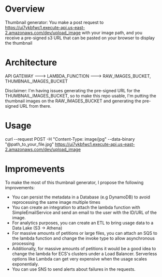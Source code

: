 # Overview

Thumbnail generator: You make a post request to https://ui7ykbfwc1.execute-api.us-east-2.amazonaws.com/dev/upload_image with your image path, and you receive a pre-signed s3 URL that can be pasted on your browser to display the thumbnail

# Architecture

API GATEWAY ---> LAMBDA_FUNCTION ---> RAW_IMAGES_BUCKET, THUMBNAIL_IMAGES_BUCKET

Disclaimer: I'm having issues generating the pre-signed URL for the THUMBNAIL_IMAGES_BUCKET, so to make this repo usable, I'm putting the thumbnail images on the RAW_IMAGES_BUCKET and generating the pre-signed URL from there.


# Usage

curl --request POST -H "Content-Type: image/jpg" --data-binary "@path_to_your_file.jpg" https://ui7ykbfwc1.execute-api.us-east-2.amazonaws.com/dev/upload_image


# Impromevents

To make the most of this thumbnail generator, I propose the following improvements:

- You can persist the metadata in a Database (e.g DynamoDB) to avoid reprocessing the same image multiple times
- You can create an integration to attach the lambda function with SimpleEmailService and send an email to the user with the ID/URL of the image.
- For analytics purposes, you can create an ETL to bring usage data to a Data Lake (S3 -> Athena)
- For massive amounts of petitions or large files, you can attach an SQS to the lambda function and change the invoke type to allow asynchronous processing
- Additionally, for massive amounts of petitions it would be a good idea to change the lambda for ECS's clusters under a Load Balancer. Serverless options like Lambda can get very expensive when the usage scales exponentialy.
- You can use SNS to send alerts about failures in the requests.

